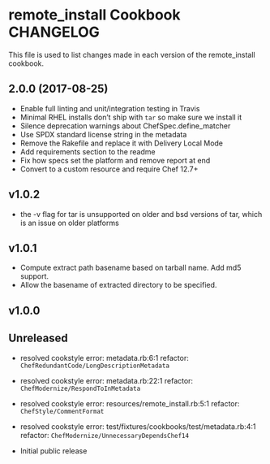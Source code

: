 remote_install Cookbook CHANGELOG
=================================
This file is used to list changes made in each version of the remote_install cookbook.

## 2.0.0 (2017-08-25)

- Enable full linting and unit/integration testing in Travis
- Minimal RHEL installs don’t ship with `tar` so make sure we install it
- Silence deprecation warnings about ChefSpec.define_matcher
- Use SPDX standard license string in the metadata
- Remove the Rakefile and replace it with Delivery Local Mode
- Add requirements section to the readme
- Fix how specs set the platform and remove report at end
- Convert to a custom resource and require Chef 12.7+

v1.0.2
------
- the -v flag for tar is unsupported on older and bsd versions of tar, which is an issue on older platforms

v1.0.1
------
- Compute extract path basename based on tarball name.  Add md5 support.
- Allow the basename of extracted directory to be specified.

v1.0.0
------
## Unreleased

- resolved cookstyle error: metadata.rb:6:1 refactor: `ChefRedundantCode/LongDescriptionMetadata`
- resolved cookstyle error: metadata.rb:22:1 refactor: `ChefModernize/RespondToInMetadata`
- resolved cookstyle error: resources/remote_install.rb:5:1 refactor: `ChefStyle/CommentFormat`
- resolved cookstyle error: test/fixtures/cookbooks/test/metadata.rb:4:1 refactor: `ChefModernize/UnnecessaryDependsChef14`

- Initial public release
